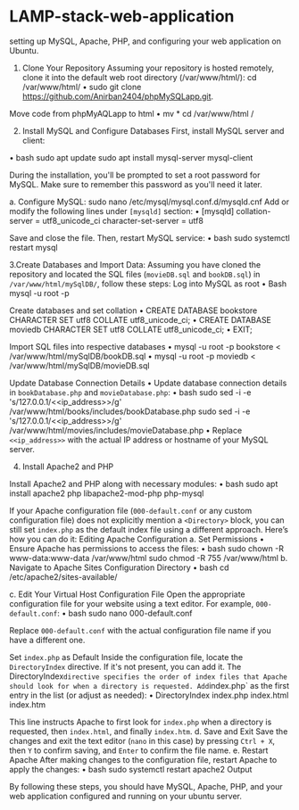 # LAMP-stack-web-application

setting up MySQL, Apache, PHP, and configuring your web application on Ubuntu.
1. Clone Your Repository
Assuming your repository is hosted remotely, clone it into the default web root directory (/var/www/html/):
cd /var/www/html/
•	sudo git clone https://github.com/Anirban2404/phpMySQLapp.git.
 
Move code from phpMyAQLapp to html
•	mv * cd /var/www/html /

 
2. Install MySQL and Configure Databases
First, install MySQL server and client:
 

•	bash
sudo apt update
sudo apt install mysql-server mysql-client	 
 

During the installation, you'll be prompted to set a root password for MySQL. Make sure to remember this password as you'll need it later.

a. Configure MySQL:
sudo nano /etc/mysql/mysql.conf.d/mysqld.cnf
Add or modify the following lines under `[mysqld]` section:
•	[mysqld]
collation-server = utf8_unicode_ci
character-set-server = utf8

Save and close the file. Then, restart MySQL service:
•	bash
sudo systemctl restart mysql

3.Create Databases and Import Data:
Assuming you have cloned the repository and located the SQL files (`movieDB.sql` and `bookDB.sql`) in `/var/www/html/mySqlDB/`, follow these steps:
Log into MySQL as root
•	Bash
mysql -u root -p
 
Create databases and set collation
•	CREATE DATABASE bookstore CHARACTER SET utf8 COLLATE utf8_unicode_ci;
•	CREATE DATABASE moviedb CHARACTER SET utf8 COLLATE utf8_unicode_ci;
•	EXIT;

Import SQL files into respective databases
•	mysql -u root -p bookstore < /var/www/html/mySqlDB/bookDB.sql
•	mysql -u root -p moviedb < /var/www/html/mySqlDB/movieDB.sql
 

Update Database Connection Details
•	Update database connection details in `bookDatabase.php` and `movieDatabase.php`:
•	bash
sudo sed -i -e 's/127.0.0.1/<<ip_address>>/g' /var/www/html/books/includes/bookDatabase.php 
sudo sed -i -e 's/127.0.0.1/<<ip_address>>/g' /var/www/html/movies/includes/movieDatabase.php
•	Replace `<<ip_address>>` with the actual IP address or hostname of your MySQL server.
 
4. Install Apache2 and PHP
 
Install Apache2 and PHP along with necessary modules:
•	bash
sudo apt install apache2 php libapache2-mod-php php-mysql

If your Apache configuration file (`000-default.conf` or any custom configuration file) does not explicitly mention a `<Directory>` block, you can still set `index.php` as the default index file using a different approach. Here’s how you can do it:
Editing Apache Configuration
a.  Set Permissions
•	Ensure Apache has permissions to access the files:
•	bash
sudo chown -R www-data:www-data /var/www/html
sudo chmod -R 755 /var/www/html
b. Navigate to Apache Sites Configuration Directory
•	bash
cd /etc/apache2/sites-available/

c. Edit Your Virtual Host Configuration File
Open the appropriate configuration file for your website using a text editor. For example, `000-default.conf`:
•	bash
 	sudo nano 000-default.conf

   Replace `000-default.conf` with the actual configuration file name if you have a different one.

 Set `index.php` as Default
Inside the configuration file, locate the `DirectoryIndex` directive. If it's not present, you can add it. The DirectoryIndex` directive specifies the order of index files that Apache should look for when a directory is requested.
Add `index.php` as the first entry in the list (or adjust as needed):
•	DirectoryIndex index.php index.html index.htm
 
This line instructs Apache to first look for `index.php` when a directory is requested, then `index.html`, and finally `index.htm`.
d. Save and Exit
Save the changes and exit the text editor (`nano` in this case) by pressing `Ctrl + X`, then `Y` to confirm saving, and `Enter` to confirm the file name. 
e. Restart Apache
   After making changes to the configuration file, restart Apache to apply the changes:
•	bash
sudo systemctl restart apache2
Output
 
By following these steps, you should have MySQL, Apache, PHP, and your web application configured and running on your ubuntu server.

